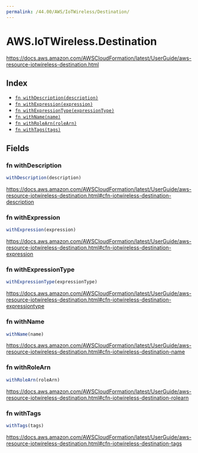```yaml
---
permalink: /44.00/AWS/IoTWireless/Destination/
---
```


# AWS.IoTWireless.Destination

https://docs.aws.amazon.com/AWSCloudFormation/latest/UserGuide/aws-resource-iotwireless-destination.html

## Index

* [`fn withDescription(description)`](#fn-withdescription)
* [`fn withExpression(expression)`](#fn-withexpression)
* [`fn withExpressionType(expressionType)`](#fn-withexpressiontype)
* [`fn withName(name)`](#fn-withname)
* [`fn withRoleArn(roleArn)`](#fn-withrolearn)
* [`fn withTags(tags)`](#fn-withtags)

## Fields

### fn withDescription

```ts
withDescription(description)
```

https://docs.aws.amazon.com/AWSCloudFormation/latest/UserGuide/aws-resource-iotwireless-destination.html#cfn-iotwireless-destination-description

### fn withExpression

```ts
withExpression(expression)
```

https://docs.aws.amazon.com/AWSCloudFormation/latest/UserGuide/aws-resource-iotwireless-destination.html#cfn-iotwireless-destination-expression

### fn withExpressionType

```ts
withExpressionType(expressionType)
```

https://docs.aws.amazon.com/AWSCloudFormation/latest/UserGuide/aws-resource-iotwireless-destination.html#cfn-iotwireless-destination-expressiontype

### fn withName

```ts
withName(name)
```

https://docs.aws.amazon.com/AWSCloudFormation/latest/UserGuide/aws-resource-iotwireless-destination.html#cfn-iotwireless-destination-name

### fn withRoleArn

```ts
withRoleArn(roleArn)
```

https://docs.aws.amazon.com/AWSCloudFormation/latest/UserGuide/aws-resource-iotwireless-destination.html#cfn-iotwireless-destination-rolearn

### fn withTags

```ts
withTags(tags)
```

https://docs.aws.amazon.com/AWSCloudFormation/latest/UserGuide/aws-resource-iotwireless-destination.html#cfn-iotwireless-destination-tags